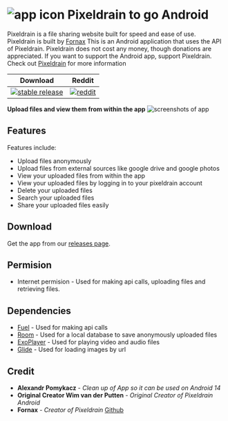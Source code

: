 # ![app icon](https://raw.githubusercontent.com/wimvdputten/Pixeldrain_android/master/app/src/main/res/mipmap-hdpi/ic_launcher_round.png) Pixeldrain to go Android

Pixeldrain is a file sharing website built for speed and ease of use.
Pixeldrain is built by [Fornax](https://twitter.com/Fornax96)
This is an Android application that uses the API of Pixeldrain.
Pixeldrain does not cost any money, though donations are appreciated.
If you want to support the Android app, support Pixeldrain.
Check out [Pixeldrain](https://pixeldrain.com/) for more information

| Download | Reddit |
|-------|-------|
| [![stable release](https://img.shields.io/github/downloads-pre/wimvdputten/Pixeldrain_android/latest/total)](https://github.com/wimvdputten/Pixeldrain_android/releases) | [![reddit](https://img.shields.io/reddit/subreddit-subscribers/pixeldrain?style=flat)](http://reddit.com/r/pixeldrain)  |

**Upload files and view them from within the app**
![screenshots of app](https://raw.githubusercontent.com/wimvdputten/Pixeldrain_android/master/.github/app_screenshot.png)

## Features

Features include:
* Upload files anonymously
* Upload files from external sources like google drive and google photos
* View your uploaded files from within the app
* View your uploaded files by logging in to your pixeldrain account
* Delete your uploaded files
* Search your uploaded files
* Share your uploaded files easily

## Download

Get the app from our [releases page](https://github.com/Alexuspo/Pixeldrain_togo/releases).

## Permision
* Internet permision - Used for making api calls, uploading files and retrieving files.

## Dependencies

* [Fuel](https://github.com/kittinunf/fuel) - Used for making api calls
* [Room](https://developer.android.com/jetpack/androidx/releases/room) - Used for a local database to save anonymously uploaded files
* [ExoPlayer](https://github.com/google/ExoPlayer) - Used for playing video and audio files
* [Glide](https://github.com/bumptech/glide) - Used for loading images by url


## Credit
* **Alexandr Pomykacz** - *Clean up of App so it can be used on Android 14*
* **Original Creator Wim van der Putten** - *Original Creator of Pixeldrain Android*
* **Fornax** - *Creator of Pixeldrain* [Github](https://github.com/Fornax96)

